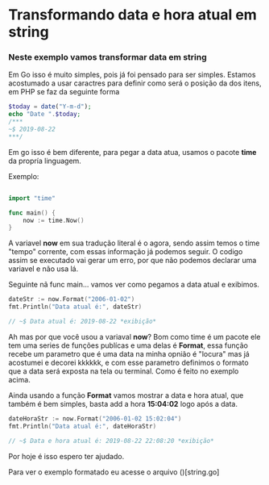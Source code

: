 # Transformando data e hora atual em string

### Neste exemplo vamos transformar data em string

Em Go isso é muito simples, pois já foi pensado para ser simples.
Estamos acostumado a usar caractres para definir como será o posição da dos itens, em PHP se faz da seguinte forma

```php
$today = date("Y-m-d");
echo "Date ".$today;
/***
~$ 2019-08-22
***/
```

Em go isso é bem diferente, para pegar a data atua, usamos o pacote **time** da propría linguagem.

Exemplo:

```go

import "time"

func main() {
    now := time.Now()
}
```

A variavel **now** em sua tradução literal é o agora, sendo assim temos o time "tempo" corrente, com essas informação já podemos seguir. O codigo assim se executado vai gerar um erro, por que não podemos declarar uma variavel e não usa lá.

Seguinte nã func main... vamos ver como pegamos a data atual e exibimos.

```go
dateStr := now.Format("2006-01-02")
fmt.Println("Data atual é:", dateStr)

// ~$ Data atual é: 2019-08-22 *exibição*
```

Ah mas por que você usou a variaval **now**?
Bom como time é um pacote ele tem uma series de funções publícas e uma delas é **Format**, essa função recebe um parametro que é uma data na minha opnião é "locura" mas já acostumei e decorei kkkkkk, e com esse
parametro definimos o formato que a data será exposta na tela ou terminal. Como é feito no exemplo acima.

Ainda usando a função **Format** vamos mostrar a data e hora atual, que também é bem simples, basta add a hora **15:04:02** logo após a data.

```go
dateHoraStr := now.Format("2006-01-02 15:02:04")
fmt.Println("Data atual é:", dateHoraStr)

// ~$ Data e hora atual é: 2019-08-22 22:08:20 *exibição*
```

Por hoje é isso espero ter ajudado.

Para ver o exemplo formatado eu acesse o arquivo ()[string.go]
